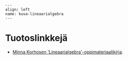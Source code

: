 ```{figure} ../images/rovaniemi.png
---
align: left
name: kuva-lineaarialgebra
---
```


# Tuotoslinkkejä


- [Minna Korhosen 'Lineaarialgebra'-oppimateriaalikirja](https://luma-lapinamk.github.io/minna-lineaarialgebra).
